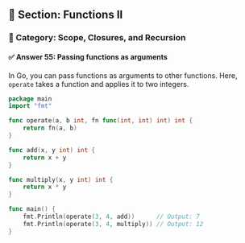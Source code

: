 ## 📘 Section: Functions II  
### 🔹 Category: Scope, Closures, and Recursion  
#### ✅ Answer 55: Passing functions as arguments

In Go, you can pass functions as arguments to other functions. Here, `operate` takes a function and applies it to two integers.

```go
package main
import "fmt"

func operate(a, b int, fn func(int, int) int) int {
    return fn(a, b)
}

func add(x, y int) int {
    return x + y
}

func multiply(x, y int) int {
    return x * y
}

func main() {
    fmt.Println(operate(3, 4, add))      // Output: 7
    fmt.Println(operate(3, 4, multiply)) // Output: 12
}
```
